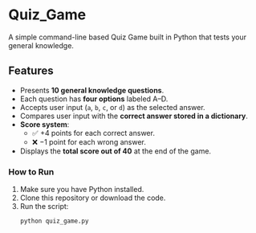 # Quiz_Game

A simple command-line based Quiz Game built in Python that tests your general knowledge.

## Features

- Presents **10 general knowledge questions**.
- Each question has **four options** labeled A–D.
- Accepts user input (`a`, `b`, `c`, or `d`) as the selected answer.
- Compares user input with the **correct answer stored in a dictionary**.
- **Score system**:
  - ✅ +4 points for each correct answer.
  - ❌ −1 point for each wrong answer.
- Displays the **total score out of 40** at the end of the game.

### How to Run

1. Make sure you have Python installed.
2. Clone this repository or download the code.
3. Run the script:
   ```bash
   python quiz_game.py
